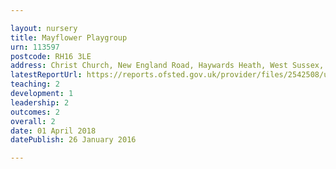 ```yaml
---

layout: nursery
title: Mayflower Playgroup
urn: 113597
postcode: RH16 3LE
address: Christ Church, New England Road, Haywards Heath, West Sussex, RH16 3LE
latestReportUrl: https://reports.ofsted.gov.uk/provider/files/2542508/urn/113597.pdf
teaching: 2
development: 1
leadership: 2
outcomes: 2
overall: 2
date: 01 April 2018 
datePublish: 26 January 2016

---
```

